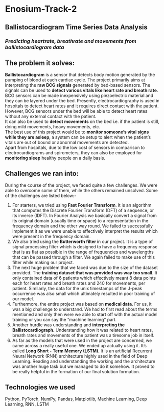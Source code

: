 # Enosium-Track-2

## Ballistocardiogram Time Series Data Analysis

### *Predicting heartrate, breathrate and movements from ballistocardiogram data*


## The problem it solves:

**Ballistocardiogram** is a sensor that detects body motion generated by the pumping of blood at each cardiac cycle. The project primarily aims at interpreting the **raw BCG signals** generated by bed-based sensors. The signals can be used to **detect various vitals like heart rate and breath rate**. BCG sensors can be made inexpensively using piezoelectric material and they can be layered under the bed. Presently, electrocardiography is used in hospitals to detect heart rates and it requires direct contact with the patient. However, BCG sensors under the bed will be able to detect heart rates without any external contact with the patient.  
It can also be used to **detect movements** on the bed i.e. if the patient is still, doing mild movements, heavy movements, etc.  
The best use of this project would be to **monitor someone’s vital signs while they are asleep**, a system can be setup to alert when the patient’s vitals are out of bound or abnormal movements are detected.  
Apart from hospitals, due to the low cost of sensors in comparison to electrocardiograms and spirometers, they can also be employed for **monitoring sleep** healthy people on a daily basis.  


## Challenges we ran into:

During the course of the project, we faced quite a few challenges. We were able to overcome some of them, while the others remained unsolved. Some of the challenges are listed below:- 
1. For starters, we tried using **Fast Fourier Transform**. It is an algorithm that computes the Discrete Fourier Transform (DFT) of a sequence, or its inverse (IDFT). In Fourier Analysis we basically convert a signal from its original domain (usually time or space) to a representation in the frequency domain and the other way round. We failed to successfully implement it as we were unable to effectively interpret the results which were present in the frequency domain.  
2. We also tried using the **Butterworth filter** in our project. It is a type of signal processing filter which is designed to have a frequency response that is as flat as possible in the range of frequencies and wavelengths that can be passed through a filter. We again failed to make use of this filter while making our project.  
3. The next huge problem that we faced was due to the size of the dataset provided. The **training dataset that was provided was way too small**. It only contained data of 6 patients which effectively meant 8 data points each for heart rates and breath rates and 240 for movements, per patient. Similarly, the data for the unix timestamps of the J-peak occurrence was also small which ultimately resulted in poor training of our model.  
4. Furthermore, the entire project was based on **medical data**. For us, it was a big challenge to understand. We had to first read about the terms mentioned and only then were we able to start off with the actual model training or you can say the “machine learning” part.  
5. Another hurdle was understanding and **interpreting the Ballistocardiograph**. Understanding how it was related to heart rates, breath rates and movements of the patient was a tiresome job in itself.   
6. As far as the models that were used in the project are concerned, we came across a really useful one. We ended up actually using it. It’s called **Long Short - Term Memory (LSTM)**. It is an artificial Recurrent Neural Network (RNN) architecture highly used in the field of Deep Learning. Reading and understanding the working and the architecture was another huge task but we managed to do it somehow. It proved to be really helpful in the formation of our final solution formation. 


## Technologies we used

Python, PyTorch, NumPy, Pandas, Matplotlib, Machine Learning, Deep Learning, RNN, LSTM

